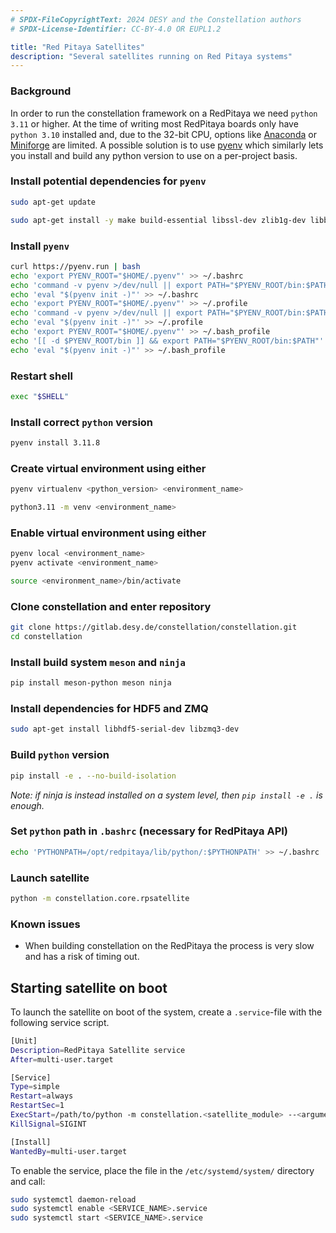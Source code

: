 ```yaml
---
# SPDX-FileCopyrightText: 2024 DESY and the Constellation authors
# SPDX-License-Identifier: CC-BY-4.0 OR EUPL1.2

title: "Red Pitaya Satellites"
description: "Several satellites running on Red Pitaya systems"
---
```



### Background

In order to run the constellation framework on a RedPitaya we need `python 3.11` or higher. At the time of writing most RedPitaya boards only have `python 3.10` installed and, due to the 32-bit CPU, options like [Anaconda](https://www.anaconda.com/) or [Miniforge](https://github.com/conda-forge/miniforge) are limited. A possible solution is to use [pyenv](https://github.com/pyenv/pyenv) which similarly lets you install and build any python version to use on a per-project basis.

### Install potential dependencies for `pyenv`

```bash
sudo apt-get update
```

```bash
sudo apt-get install -y make build-essential libssl-dev zlib1g-dev libbz2-dev libreadline-dev libsqlite3-dev wget curl llvm libncurses5-dev libncursesw5-dev xz-utils tk-dev libffi-dev liblzma-dev
```

### Install `pyenv`

```bash
curl https://pyenv.run | bash
echo 'export PYENV_ROOT="$HOME/.pyenv"' >> ~/.bashrc
echo 'command -v pyenv >/dev/null || export PATH="$PYENV_ROOT/bin:$PATH"' >> ~/.bashrc
echo 'eval "$(pyenv init -)"' >> ~/.bashrc
echo 'export PYENV_ROOT="$HOME/.pyenv"' >> ~/.profile
echo 'command -v pyenv >/dev/null || export PATH="$PYENV_ROOT/bin:$PATH"' >> ~/.profile
echo 'eval "$(pyenv init -)"' >> ~/.profile
echo 'export PYENV_ROOT="$HOME/.pyenv"' >> ~/.bash_profile
echo '[[ -d $PYENV_ROOT/bin ]] && export PATH="$PYENV_ROOT/bin:$PATH"' >> ~/.bash_profile
echo 'eval "$(pyenv init -)"' >> ~/.bash_profile
```

### Restart shell

```bash
exec "$SHELL"
```

### Install correct `python` version

```bash
pyenv install 3.11.8
```

### Create virtual environment using either

```bash
pyenv virtualenv <python_version> <environment_name>
```

```bash
python3.11 -m venv <environment_name>
```

### Enable virtual environment using either

```bash
pyenv local <environment_name>
pyenv activate <environment_name>
```

```bash
source <environment_name>/bin/activate
```

### Clone **constellation** and enter repository

```bash
git clone https://gitlab.desy.de/constellation/constellation.git
cd constellation
```

### Install build system `meson` and `ninja`

```bash
pip install meson-python meson ninja
```

### Install dependencies for HDF5 and ZMQ

```bash
sudo apt-get install libhdf5-serial-dev libzmq3-dev
```

### Build `python` version

```bash
pip install -e . --no-build-isolation
```

*Note: if ninja is instead installed on a system level, then `pip install -e .` is enough.*
### Set `python` path in `.bashrc` (necessary for RedPitaya API)

```bash
echo 'PYTHONPATH=/opt/redpitaya/lib/python/:$PYTHONPATH' >> ~/.bashrc
```

### Launch satellite

```bash
python -m constellation.core.rpsatellite
```

### Known issues

- When building constellation on the RedPitaya the process is very slow and has a risk of timing out.

## Starting satellite on boot

To launch the satellite on boot of the system, create a `.service`-file with the following service script.

```bash
[Unit]
Description=RedPitaya Satellite service
After=multi-user.target

[Service]
Type=simple
Restart=always
RestartSec=1
ExecStart=/path/to/python -m constellation.<satellite_module> --<arguments>
KillSignal=SIGINT

[Install]
WantedBy=multi-user.target
```

To enable the service, place the file in the `/etc/systemd/system/` directory and call:

```bash
sudo systemctl daemon-reload
sudo systemctl enable <SERVICE_NAME>.service
sudo systemctl start <SERVICE_NAME>.service
```
